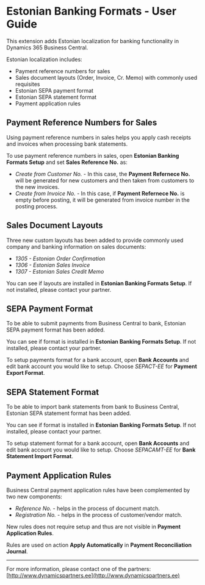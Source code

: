 ---
---
# Estonian Banking Formats - User Guide
This extension adds Estonian localization for banking functionality in Dynamics 365 Business Central.

Estonian localization includes:
- Payment reference numbers for sales
- Sales document layouts (Order, Invoice, Cr. Memo) with commonly used requisites
- Estonian SEPA payment format
- Estonian SEPA statement format
- Payment application rules
  
## Payment Reference Numbers for Sales
Using payment reference numbers in sales helps you apply cash receipts and invoices when processing bank statements.

To use payment reference numbers in sales, open **Estonian Banking Formats Setup** and set **Sales Reference No.** as:
- *Create from Customer No.* - In this case, the **Payment Refernece No.** will be generated for new customers and then taken from customers to the new invoices.
- *Create from Invoice No.* - In this case, if **Payment Refernece No.** is empty before posting, it will be generated from invoice number in the posting process.

## Sales Document Layouts
Three new custom layouts has been added to provide commonly used company and banking information on sales documents:
- *1305 - Estonian Order Confirmation*
- *1306 - Estonian Sales Invoice*
- *1307 - Estonian Sales Credit Memo*

You can see if layouts are installed in **Estonian Banking Formats Setup**. If not installed, please contact your partner.

## SEPA Payment Format
To be able to submit payments from Business Central to bank, Estonian SEPA payment format has been added.

You can see if format is installed in **Estonian Banking Formats Setup**. If not installed, please contact your partner.

To setup payments format for a bank account, open **Bank Accounts** and edit bank account you would like to setup. Choose *SEPACT-EE* for **Payment Export Format**.

## SEPA Statement Format
To be able to import bank statements from bank to Business Central, Estonian SEPA statement format has been added.

You can see if format is installed in **Estonian Banking Formats Setup**. If not installed, please contact your partner.

To setup statement format for a bank account, open **Bank Accounts** and edit bank account you would like to setup. Choose *SEPACAMT-EE* for **Bank Statement Import Format**.

## Payment Application Rules
Business Central payment application rules have been complemented by two new components:
- *Reference No.* - helps in the process of document match.
- *Registration No.* - helps in the process of customer/vendor match.

New rules does not require setup and thus are not visible in **Payment Application Rules**.

Rules are used on action **Apply Automatically** in **Payment Reconciliation Journal**.

***

For more information, please contact one of the partners:  
[http://www.dynamicspartners.ee](http://www.dynamicspartners.ee)